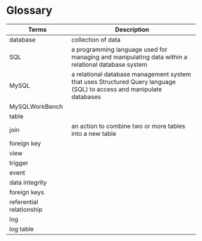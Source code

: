 # Glossary
| Terms       | Description                          |
| ----------- | ------------------------------------ |
| database    | collection of data  |
| SQL      | a programming language used for managing and manipulating data within a relational database system |
| MySQL    | a relational database management system that uses Structured Query language (SQL) to access and manipulate databases |
| MySQLWorkBench    | |
| table    | |
| join    | an action to combine two or more tables into a new table |
| foreign key    | |
| view    | |
| trigger    | |
| event    | |
| data integrity    | |
| foreign keys    | |
| referential relationship    | |
| log    | |
| log table    | |

